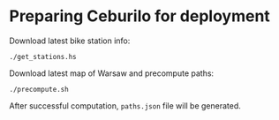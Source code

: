 # Preparing Ceburilo for deployment

Download latest bike station info:
```
./get_stations.hs
```
Download latest map of Warsaw and precompute paths:
```
./precompute.sh
```

After successful computation, `paths.json` file will be generated.
